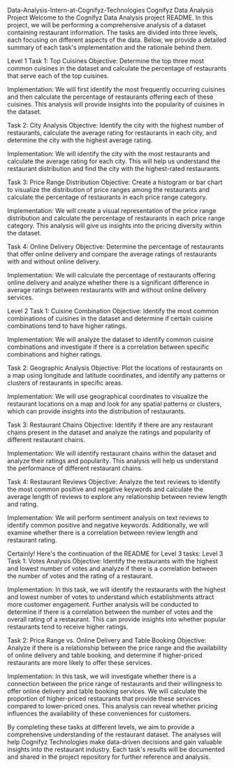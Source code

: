 Data-Analysis-Intern-at-Cognifyz-Technologies
Cognifyz Data Analysis Project
Welcome to the Cognifyz Data Analysis project README. In this project, we will be performing a comprehensive analysis of a dataset containing restaurant information. The tasks are divided into three levels, each focusing on different aspects of the data. Below, we provide a detailed summary of each task's implementation and the rationale behind them.

Level 1
Task 1: Top Cuisines
Objective: Determine the top three most common cuisines in the dataset and calculate the percentage of restaurants that serve each of the top cuisines.

Implementation: We will first identify the most frequently occurring cuisines and then calculate the percentage of restaurants offering each of these cuisines. This analysis will provide insights into the popularity of cuisines in the dataset.

Task 2: City Analysis
Objective: Identify the city with the highest number of restaurants, calculate the average rating for restaurants in each city, and determine the city with the highest average rating.

Implementation: We will identify the city with the most restaurants and calculate the average rating for each city. This will help us understand the restaurant distribution and find the city with the highest-rated restaurants.

Task 3: Price Range Distribution
Objective: Create a histogram or bar chart to visualize the distribution of price ranges among the restaurants and calculate the percentage of restaurants in each price range category.

Implementation: We will create a visual representation of the price range distribution and calculate the percentage of restaurants in each price range category. This analysis will give us insights into the pricing diversity within the dataset.

Task 4: Online Delivery
Objective: Determine the percentage of restaurants that offer online delivery and compare the average ratings of restaurants with and without online delivery.

Implementation: We will calculate the percentage of restaurants offering online delivery and analyze whether there is a significant difference in average ratings between restaurants with and without online delivery services.

Level 2
Task 1: Cuisine Combination
Objective: Identify the most common combinations of cuisines in the dataset and determine if certain cuisine combinations tend to have higher ratings.

Implementation: We will analyze the dataset to identify common cuisine combinations and investigate if there is a correlation between specific combinations and higher ratings.

Task 2: Geographic Analysis
Objective: Plot the locations of restaurants on a map using longitude and latitude coordinates, and identify any patterns or clusters of restaurants in specific areas.

Implementation: We will use geographical coordinates to visualize the restaurant locations on a map and look for any spatial patterns or clusters, which can provide insights into the distribution of restaurants.

Task 3: Restaurant Chains
Objective: Identify if there are any restaurant chains present in the dataset and analyze the ratings and popularity of different restaurant chains.

Implementation: We will identify restaurant chains within the dataset and analyze their ratings and popularity. This analysis will help us understand the performance of different restaurant chains.

Task 4: Restaurant Reviews
Objective: Analyze the text reviews to identify the most common positive and negative keywords and calculate the average length of reviews to explore any relationship between review length and rating.

Implementation: We will perform sentiment analysis on text reviews to identify common positive and negative keywords. Additionally, we will examine whether there is a correlation between review length and restaurant rating.

Certainly! Here's the continuation of the README for Level 3 tasks:
Level 3
Task 1: Votes Analysis
Objective: Identify the restaurants with the highest and lowest number of votes and analyze if there is a correlation between the number of votes and the rating of a restaurant.

Implementation: In this task, we will identify the restaurants with the highest and lowest number of votes to understand which establishments attract more customer engagement. Further analysis will be conducted to determine if there is a correlation between the number of votes and the overall rating of a restaurant. This can provide insights into whether popular restaurants tend to receive higher ratings.

Task 2: Price Range vs. Online Delivery and Table Booking
Objective: Analyze if there is a relationship between the price range and the availability of online delivery and table booking, and determine if higher-priced restaurants are more likely to offer these services.

Implementation: In this task, we will investigate whether there is a connection between the price range of restaurants and their willingness to offer online delivery and table booking services. We will calculate the proportion of higher-priced restaurants that provide these services compared to lower-priced ones. This analysis can reveal whether pricing influences the availability of these conveniences for customers.

By completing these tasks at different levels, we aim to provide a comprehensive understanding of the restaurant dataset. The analyses will help Cognifyz Technologies make data-driven decisions and gain valuable insights into the restaurant industry. Each task's results will be documented and shared in the project repository for further reference and analysis.
